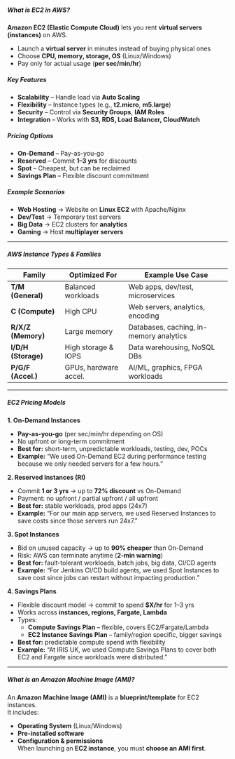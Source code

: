 ##### What is EC2 in AWS?
**Amazon EC2 (Elastic Compute Cloud)** lets you rent **virtual servers (instances)** on AWS.  
- Launch a **virtual server** in minutes instead of buying physical ones  
- Choose **CPU, memory, storage, OS** (Linux/Windows)  
- Pay only for actual usage (**per sec/min/hr**)  

##### Key Features
- **Scalability** – Handle load via **Auto Scaling**  
- **Flexibility** – Instance types (e.g., **t2.micro**, **m5.large**)  
- **Security** – Control via **Security Groups**, **IAM Roles**  
- **Integration** – Works with **S3, RDS, Load Balancer, CloudWatch**  

##### Pricing Options
- **On-Demand** – Pay-as-you-go  
- **Reserved** – Commit **1–3 yrs** for discounts  
- **Spot** – Cheapest, but can be reclaimed  
- **Savings Plan** – Flexible discount commitment  

##### Example Scenarios
- **Web Hosting** → Website on **Linux EC2** with Apache/Nginx  
- **Dev/Test** → Temporary test servers  
- **Big Data** → EC2 clusters for **analytics**  
- **Gaming** → Host **multiplayer servers**  
---
##### AWS Instance Types & Families
| **Family** | **Optimized For**       | **Example Use Case**                       |
|------------|--------------------------|--------------------------------------------|
| **T/M (General)** | Balanced workloads       | Web apps, dev/test, microservices |
| **C (Compute)**   | High CPU                 | Web servers, analytics, encoding |
| **R/X/Z (Memory)**| Large memory             | Databases, caching, in-memory analytics |
| **I/D/H (Storage)**| High storage & IOPS     | Data warehousing, NoSQL DBs |
| **P/G/F (Accel.)** | GPUs, hardware accel.   | AI/ML, graphics, FPGA workloads |
---
##### EC2 Pricing Models
**1. On-Demand Instances**  
- **Pay-as-you-go** (per sec/min/hr depending on OS)  
- No upfront or long-term commitment  
- **Best for:** short-term, unpredictable workloads, testing, dev, POCs  
- **Example:** “We used On-Demand EC2 during performance testing because we only needed servers for a few hours.”  

**2. Reserved Instances (RI)**  
- Commit **1 or 3 yrs** → up to **72% discount** vs On-Demand  
- Payment: no upfront / partial upfront / all upfront  
- **Best for:** stable workloads, prod apps (24x7)  
- **Example:** “For our main app servers, we used Reserved Instances to save costs since those servers run 24x7.”  

**3. Spot Instances**  
- Bid on unused capacity → up to **90% cheaper** than On-Demand  
- Risk: AWS can terminate anytime (**2-min warning**)  
- **Best for:** fault-tolerant workloads, batch jobs, big data, CI/CD agents  
- **Example:** “For Jenkins CI/CD build agents, we used Spot Instances to save cost since jobs can restart without impacting production.”  

**4. Savings Plans**  
- Flexible discount model → commit to spend **$X/hr** for 1–3 yrs  
- Works across **instances, regions, Fargate, Lambda**  
- Types:  
  - **Compute Savings Plan** – flexible, covers EC2/Fargate/Lambda  
  - **EC2 Instance Savings Plan** – family/region specific, bigger savings  
- **Best for:** predictable compute spend with flexibility  
- **Example:** “At IRIS UK, we used Compute Savings Plans to cover both EC2 and Fargate since workloads were distributed.”  
---
##### What is an Amazon Machine Image (AMI)?
An **Amazon Machine Image (AMI)** is a **blueprint/template** for EC2 instances.  
It includes:  
- **Operating System** (Linux/Windows)  
- **Pre-installed software**  
- **Configuration & permissions**  
When launching an **EC2 instance**, you must **choose an AMI first**.  
